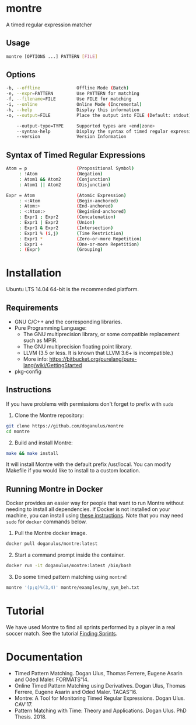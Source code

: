 # montre

A timed regular expression matcher

## Usage
```sh
montre [OPTIONS ...] PATTERN [FILE]
```
## Options
```sh
-b, --offline              Offline Mode (Batch)
-e, --expr=PATTERN         Use PATTERN for matching
-f, --filename=FILE        Use FILE for matching
-i, --online               Online Mode (Incremental)
-h, --help                 Display this information
-o, --output=FILE          Place the output into FILE (Default: stdout)

    --output-type=TYPE     Supported types are <end|zone>
    --syntax-help          Display the syntax of timed regular expressions
    --version              Version Information
```

## Syntax of Timed Regular Expressions

```sh
Atom = p                   (Propositional Symbol)
     : !Atom               (Negation)
     : Atom1 && Atom2      (Conjunction)
     : Atom1 || Atom2      (Disjunction)

Expr = Atom                (Atomic Expression)
     : <:Atom              (Begin-anchored)
     : Atom:>              (End-anchored)
     : <:Atom:>            (BeginEnd-anchored)
     : Expr1 ; Expr2       (Concatenation)
     : Expr1 | Expr2       (Union)
     : Expr1 & Expr2       (Intersection)
     : Expr1 % (i,j)       (Time Restriction)
     : Expr1 *             (Zero-or-more Repetition)
     : Expr1 +             (One-or-more Repetition)
     : (Expr)              (Grouping)
```
# Installation

Ubuntu LTS 14.04 64-bit is the recommended platform. 

## Requirements

  * GNU C/C++ and the corresponding libraries.
  * Pure Programming Language:
  	* The GNU multiprecision library, or some compatible replacement such as MPIR.
  	* The GNU multiprecision floating point library.
  	* LLVM (3.5 or less. It is known that LLVM 3.6+ is incompatible.)
  	* More info: https://bitbucket.org/purelang/pure-lang/wiki/GettingStarted
  * pkg-config

## Instructions

If you have problems with permissions don't forget to prefix with `sudo`

1. Clone the Montre repository:

  ```sh
  git clone https://github.com/doganulus/montre
  cd montre
  ```

2. Build and install Montre:

  ```sh
  make && make install
  ```

  It will install Montre with the default prefix /usr/local. You can modify Makefile if you would like to install to a custom location.

## Running Montre in Docker

Docker provides an easier way for people that want to run Montre without needing to install all dependencies. If Docker is not installed on your machine, you can install using [these instructions](https://docs.docker.com/install/linux/docker-ce/ubuntu/#extra-steps-for-aufs). Note that you may need `sudo` for `docker` commands below.

1. Pull the Montre docker image.
  ```sh
  docker pull doganulus/montre:latest
  ```

2. Start a command prompt inside the container.
  ```sh
  docker run -it doganulus/montre:latest /bin/bash
  ```

3. Do some timed pattern matching using `montre`!
  ```sh
  montre '(p;q)%(3,4)' montre/examples/my_sym_beh.txt
  ```
  
# Tutorial

We have used Montre to find all sprints performed by a player in a real soccer match. See the tutorial [Finding Sprints](https://github.com/doganulus/montre/blob/master/demo/sprints.ipynb).

# Documentation

  * Timed Pattern Matching. Dogan Ulus, Thomas Ferrere, Eugene Asarin and Oded Maler. FORMATS'14.
  * Online Timed Pattern Matching using Derivatives. Dogan Ulus, Thomas Ferrere, Eugene Asarin and Oded Maler. TACAS'16.
  * Montre: A Tool for Monitoring Timed Regular Expressions. Dogan Ulus. CAV'17.
  * Pattern Matching with Time: Theory and Applications. Dogan Ulus. PhD Thesis. 2018.


